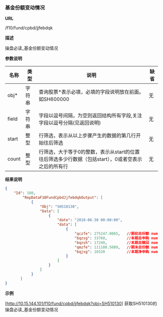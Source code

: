 
### 基金份额变动情况

**URL**

/f10/fund/cpbd/jjfebdqk

**描述**

操盘必读_基金份额变动情况

**参数说明**

|名称|类型|说明|缺省|
| -------- | -------- | -------- | -------- |
|obj\*|字符串|查询股票\*表示必填，必填的字段说明放在前面。如SH600000|无|
|field|字符串|字段以逗号间隔，为空则返回结构所有字段,关注字段以逗号分隔(见返回说明)|无|
|start|整型|行筛选，表示从以上步骤产生的数据的第几行开始往后筛选|无|
|count|整型|行筛选，大于等于0的整数，表示从start的位置往后筛选多少行数据（包括start），0或者空表示之后的所有行|无|


**结果说明**

```json
{
    "Id": 180,
        "RepDataF10FundCpbdJjfebdqkOutput": [
            {
                "Obj": "SH510130",
                "Data": [
                    {
                        "date": "2010-06-30 00:00:00",
                        "data": [
                            {
                                "qczfe": 275247.8065, 	//期初总份额 numeric(19,4) 
                                "bqzsg": 33760,			//本期总申购 numeric(19,4) 
                                "bqzsh": 17240,			//本期总赎回 numeric(19,4) 
                                "qmzfe": 111188.5089,	//期末总份额 numeric(19,4) 
                                "bqjsg": 16520			//本期净申购 numeric(19,4) 
                            }
                        ]
                    }
				]
            }
       ]
}
```

**示例**

[http://10.15.144.101/f10/fund/cpbd/jjfebdqk?obj=SH510130]
获取SH510130的操盘必读_基金份额变动情况
